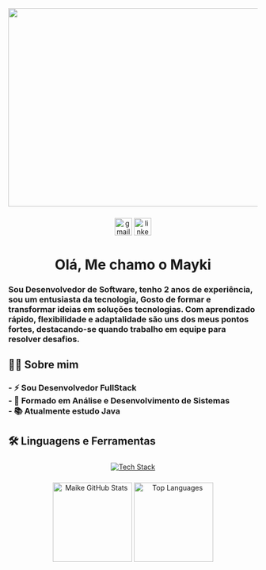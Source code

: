 <div align="center">
  <img height="400" width="1500" src="https://i.pinimg.com/originals/eb/e6/8e/ebe68e74c1c2fac7dac5650e33821165.gif" />
</div>

###

<div align="center">
  <img src="https://img.shields.io/static/v1?message=Gmail&logo=gmail&label=&color=D14836&logoColor=white&labelColor=&style=for-the-badge" height="35" alt="gmail logo"  />
   <a href="https://www.linkedin.com/in/maykipereiradasilva" target="_blank"><img src="https://img.shields.io/static/v1?message=LinkedIn&logo=linkedin&label=&color=0077B5&logoColor=white&labelColor=&style=for-the-badge" height="35" alt="linkedin logo"  /></a>

</div>

###

<h1 align="center">Olá, Me chamo o Mayki</h1>

### Sou Desenvolvedor de Software, tenho 2 anos de experiência, sou um entusiasta da tecnologia, Gosto de formar e transformar ideias em soluções tecnologias. Com aprendizado rápido, flexibilidade e adaptalidade são uns dos meus pontos fortes, destacando-se quando trabalho em equipe para resolver desafios.

###

<h2 align="left">👩‍💻 Sobre mim </h3>

###

<h3 align="left">- ⚡ Sou Desenvolvedor FullStack <br>- 🔭 Formado em Análise e Desenvolvimento de Sistemas <br>- 📚 Atualmente estudo Java <br> </h3>

###

<h2 align="left">🛠 Linguagens e Ferramentas</h3>

###

<p align="center">
  <a href="https://skillicons.dev">
    <img src="https://skillicons.dev/icons?i=html,css,javascript,typescript,python,flask,django,nodejs,express,java,spring,postgresql,mysql,git,github" alt="Tech Stack"/>
  </a>
</p>

###

<p align="center">
  <img height="160em" src="https://github-readme-stats.vercel.app/api?username=Maike2961&show_icons=true&theme=radical" alt="Maike GitHub Stats"/>
  <img height="160em" src="https://github-readme-stats.vercel.app/api/top-langs/?username=Maike2961&layout=compact&langs_count=7&theme=tokyonight" alt="Top Languages"/>
</p>
